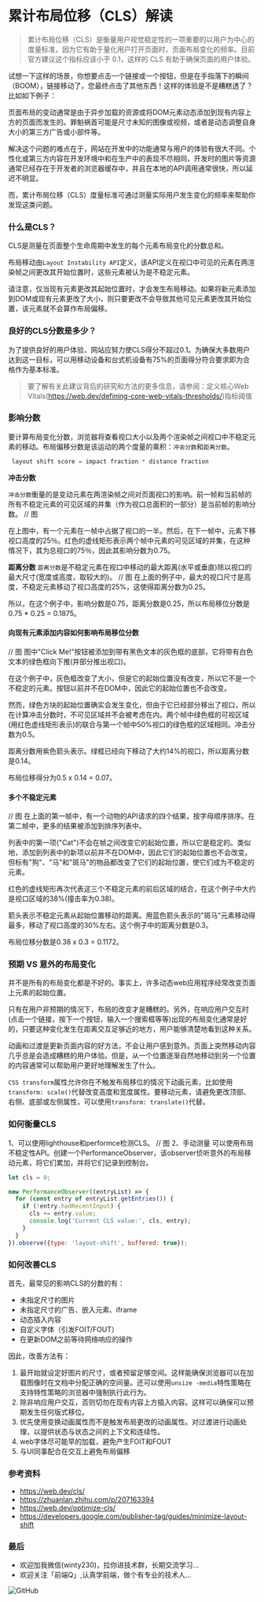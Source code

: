 # 累计布局位移（CLS）解读

> 累计布局位移（CLS）是衡量用户视觉稳定性的一项重要的以用户为中心的度量标准，因为它有助于量化用户打开页面时，页面布局变化的频率。目前官方建议这个指标应该小于 0.1，这样的 CLS 有助于确保页面的用户体验。

试想一下这样的场景，你想要点击一个链接或一个按钮，但是在手指落下的瞬间（BOOM），链接移动了，您最终点击了其他东西！这样的体验是不是糟糕透了？比如如下例子：

页面布局的变动通常是由于异步加载的资源或将DOM元素动态添加到现有内容上方的页面而发生的。罪魁祸首可能是尺寸未知的图像或视频，或者是动态调整自身大小的第三方广告或小部件等。

解决这个问题的难点在于，网站在开发中的功能通常与用户的体验有很大不同。个性化或第三方内容在开发环境中和在生产中的表现不尽相同，开发时的图片等资源通常已经存在于开发者的浏览器缓存中，并且在本地的API调用通常很快，所以延迟不明显。

而，累计布局位移（CLS）度量标准可通过测量实际用户发生变化的频率来帮助你发现这类问题。

### 什么是CLS？

CLS是测量在页面整个生命周期中发生的每个元素布局变化的分数总和。

布局移动由`Layout Instability API`定义，该API定义在视口中可见的元素在两渲染帧之间更改其开始位置时，这些元素被认为是不稳定元素。

请注意，仅当现有元素更改其起始位置时，才会发生布局移动。如果将新元素添加到DOM或现有元素更改了大小，则只要更改不会导致其他可见元素更改其开始位置，该元素就不会算作布局偏移。

### 良好的CLS分数是多少？

为了提供良好的用户体验，网站应努力使CLS得分不超过0.1。为确保大多数用户达到这一目标，可以用移动设备和台式机设备有75%的页面得分符合要求即为合格作为基本标准。

> 要了解有关此建议背后的研究和方法的更多信息，请参阅：定义核心Web Vitals(https://web.dev/defining-core-web-vitals-thresholds/)指标阈值

### 影响分数
要计算布局变化分数，浏览器将查看视口大小以及两个渲染帧之间视口中不稳定元素的移动。布局偏移分数是该运动的两个度量的乘积：`冲击分数`和`距离分数`。

```js
 layout shift score = impact fraction * distance fraction
```

**冲击分数**

`冲击分数`衡量的是变动元素在两渲染帧之间对页面视口的影响。前一帧和当前帧的所有不稳定元素的可见区域的并集（作为视口总面积的一部分）是当前帧的影响分数。
// 图

在上图中，有一个元素在一帧中占据了视口的一半。然后，在下一帧中，元素下移视口高度的25％。红色的虚线矩形表示两个帧中元素的可见区域的并集，在这种情况下，其为总视口的75％，因此其影响分数为0.75。

**距离分数**
`距离分数`是不稳定元素在视口中移动的最大距离(水平或垂直)除以视口的最大尺寸(宽度或高度，取较大的)。
// 图
在上面的例子中，最大的视口尺寸是高度，不稳定元素移动了视口高度的25%，这使得距离分数为0.25。

所以，在这个例子中，影响分数是0.75，距离分数是0.25，所以布局移位分数是0.75 * 0.25 = 0.1875。

#### 向现有元素添加内容如何影响布局移位分数
// 图
图中"Click Me!"按钮被添加到带有黑色文本的灰色框的底部，它将带有白色文本的绿色框向下推(并部分推出视口)。

在这个例子中，灰色框改变了大小，但是它的起始位置没有改变，所以它不是一个不稳定的元素。按钮以前并不在DOM中，因此它的起始位置也不会改变。

然而，绿色方块的起始位置确实会发生变化，但由于它已经部分移出了视口，所以在计算冲击分数时，不可见区域并不会被考虑在内。两个帧中绿色框的可视区域(用红色虚线矩形表示)的联合与第一个帧中50%视口的绿色框的区域相同。冲击分数为0.5。

距离分数用紫色箭头表示。绿框已经向下移动了大约14%的视口，所以距离分数是0.14。

布局位移得分为0.5 x 0.14 = 0.07。

#### 多个不稳定元素
// 图
在上面的第一帧中，有一个动物的API请求的四个结果，按字母顺序排序。在第二帧中，更多的结果被添加到排序列表中。

列表中的第一项("Cat")不会在帧之间改变它的起始位置，所以它是稳定的。类似地，添加到列表中的新项以前并不在DOM中，因此它们的起始位置也不会改变。但标有"狗"、"马"和"斑马"的物品都改变了它们的起始位置，使它们成为不稳定的元素。

红色的虚线矩形再次代表这三个不稳定元素的前后区域的结合，在这个例子中大约是视口区域的38%(撞击率为0.38)。

箭头表示不稳定元素从起始位置移动的距离。用蓝色箭头表示的"斑马"元素移动得最多，移动了视口高度的30%左右。这个例子中的距离分数是0.3。

布局位移分数是0.38 x 0.3 = 0.1172。

### 预期 VS 意外的布局变化
并不是所有的布局变化都是不好的。事实上，许多动态web应用程序经常改变页面上元素的起始位置。

只有在用户非预期的情况下，布局的改变才是糟糕的。另外，在响应用户交互时(点击一个链接，按下一个按钮，输入一个搜索框等等)出现的布局变化通常是好的，只要这种变化发生在距离交互足够近的地方，用户能够清楚地看到这种关系。

动画和过渡是更新页面内容的好方法，不会让用户感到意外。页面上突然移动内容几乎总是会造成糟糕的用户体验。但是，从一个位置逐渐自然地移动到另一个位置的内容通常可以帮助用户更好地理解发生了什么。

`CSS transform`属性允许你在不触发布局移位的情况下动画元素，比如使用`transform: scale()`代替改变高度和宽度属性。要移动元素，请避免更改顶部、右侧、底部或左侧属性，可以使用`transform: translate()`代替。

### 如何衡量CLS

1、可以使用lighthouse和performce检测CLS。
// 图
2、手动测量
可以使用布局不稳定性API。创建一个PerformanceObserver，该observer侦听意外的布局移动元素，将它们累加，并将它们记录到控制台。
```js
let cls = 0;

new PerformanceObserver((entryList) => {
  for (const entry of entryList.getEntries()) {
    if (!entry.hadRecentInput) {
      cls += entry.value;
      console.log('Current CLS value:', cls, entry);
    }
  }
}).observe({type: 'layout-shift', buffered: true});
```
### 如何改善CLS

首先，最常见的影响CLS的分数的有：

+ 未指定尺寸的图片
+ 未指定尺寸的广告、嵌入元素、iframe
+ 动态插入内容
+ 自定义字体（引发FOIT/FOUT）
+ 在更新DOM之前等待网络响应的操作

因此，改善方法有：

1. 最开始就设定好图片的尺寸，或者预留足够空间。这样能确保浏览器可以在加载图像时在文档中分配正确的空间量。还可以使用`unsize -media`特性策略在支持特性策略的浏览器中强制执行此行为。
2. 除非响应用户交互，否则切勿在现有内容上方插入内容。这样可以确保可以预期发生任何版式移位。
3. 优先使用变换动画属性而不是触发布局更改的动画属性。对过渡进行动画处理，以提供状态与状态之间的上下文和连续性。
4. web字体尽可能早的加载，避免产生FOIT和FOUT
5. 与UI同事配合在交互上避免布局偏移

### 参考资料
+ https://web.dev/cls/
+ https://zhuanlan.zhihu.com/p/207163394
+ https://web.dev/optimize-cls/
+ https://developers.google.com/publisher-tag/guides/minimize-layout-shift

### 最后
+ 欢迎加我微信(winty230)，拉你进技术群，长期交流学习...
+ 欢迎关注「前端Q」,认真学前端，做个有专业的技术人...

![GitHub](https://raw.githubusercontent.com/LuckyWinty/blog/master/images/qrcode/%E4%BA%8C%E7%BB%B4%E7%A0%81%E7%BE%8E%E5%8C%96%202.png)